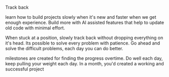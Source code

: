 Track back

learn how to build projects slowly when it's new and faster when we get enough experience. 
Build more with AI assisted features that help to update old code with minimal effort.

When stuck at a position, slowly track back without dropping everything on it's head. Its possible to solve every problem with patience. Go ahead and solve the difficult problems, each day you can do better.

milestones are created for finding the progress overtime. Do well each day,  keep pulling your weight each day.
In a month, you'd created a working and successful project 